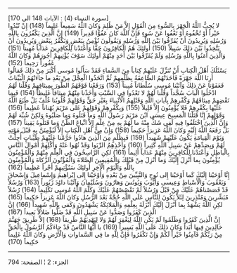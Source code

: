 ------------------------------------------------------------------------

\[سورة النساء (4) : الآيات 148 الى 170\]  
لا يُحِبُّ اللَّهُ الْجَهْرَ بِالسُّوءِ مِنَ الْقَوْلِ إِلاَّ مَنْ ظُلِمَ وَكانَ اللَّهُ سَمِيعاً عَلِيماً (148)
إِنْ تُبْدُوا خَيْراً أَوْ تُخْفُوهُ أَوْ تَعْفُوا عَنْ سُوءٍ فَإِنَّ اللَّهَ كانَ عَفُوًّا قَدِيراً (149) إِنَّ
الَّذِينَ يَكْفُرُونَ بِاللَّهِ وَرُسُلِهِ وَيُرِيدُونَ أَنْ يُفَرِّقُوا بَيْنَ اللَّهِ وَرُسُلِهِ وَيَقُولُونَ نُؤْمِنُ
بِبَعْضٍ وَنَكْفُرُ بِبَعْضٍ وَيُرِيدُونَ أَنْ يَتَّخِذُوا بَيْنَ ذلِكَ سَبِيلاً (150) أُولئِكَ هُمُ الْكافِرُونَ
حَقًّا وَأَعْتَدْنا لِلْكافِرِينَ عَذاباً مُهِيناً (151) وَالَّذِينَ آمَنُوا بِاللَّهِ وَرُسُلِهِ وَلَمْ
يُفَرِّقُوا بَيْنَ أَحَدٍ مِنْهُمْ أُولئِكَ سَوْفَ يُؤْتِيهِمْ أُجُورَهُمْ وَكانَ اللَّهُ غَفُوراً رَحِيماً
(152)  
يَسْئَلُكَ أَهْلُ الْكِتابِ أَنْ تُنَزِّلَ عَلَيْهِمْ كِتاباً مِنَ السَّماءِ فَقَدْ سَأَلُوا مُوسى أَكْبَرَ مِنْ
ذلِكَ فَقالُوا أَرِنَا اللَّهَ جَهْرَةً فَأَخَذَتْهُمُ الصَّاعِقَةُ بِظُلْمِهِمْ ثُمَّ اتَّخَذُوا الْعِجْلَ مِنْ بَعْدِ
ما جاءَتْهُمُ الْبَيِّناتُ فَعَفَوْنا عَنْ ذلِكَ وَآتَيْنا مُوسى سُلْطاناً مُبِيناً (153) وَرَفَعْنا
فَوْقَهُمُ الطُّورَ بِمِيثاقِهِمْ وَقُلْنا لَهُمُ ادْخُلُوا الْبابَ سُجَّداً وَقُلْنا لَهُمْ لا تَعْدُوا فِي
السَّبْتِ وَأَخَذْنا مِنْهُمْ مِيثاقاً غَلِيظاً (154) فَبِما نَقْضِهِمْ مِيثاقَهُمْ وَكُفْرِهِمْ بِآياتِ
اللَّهِ وَقَتْلِهِمُ الْأَنْبِياءَ بِغَيْرِ حَقٍّ وَقَوْلِهِمْ قُلُوبُنا غُلْفٌ بَلْ طَبَعَ اللَّهُ عَلَيْها بِكُفْرِهِمْ
فَلا يُؤْمِنُونَ إِلاَّ قَلِيلاً (155) وَبِكُفْرِهِمْ وَقَوْلِهِمْ عَلى مَرْيَمَ بُهْتاناً عَظِيماً (156)
وَقَوْلِهِمْ إِنَّا قَتَلْنَا الْمَسِيحَ عِيسَى ابْنَ مَرْيَمَ رَسُولَ اللَّهِ وَما قَتَلُوهُ وَما صَلَبُوهُ وَلكِنْ
شُبِّهَ لَهُمْ وَإِنَّ الَّذِينَ اخْتَلَفُوا فِيهِ لَفِي شَكٍّ مِنْهُ ما لَهُمْ بِهِ مِنْ عِلْمٍ إِلاَّ اتِّباعَ الظَّنِّ
وَما قَتَلُوهُ يَقِيناً (157)  
بَلْ رَفَعَهُ اللَّهُ إِلَيْهِ وَكانَ اللَّهُ عَزِيزاً حَكِيماً (158) وَإِنْ مِنْ أَهْلِ الْكِتابِ إِلاَّ
لَيُؤْمِنَنَّ بِهِ قَبْلَ مَوْتِهِ وَيَوْمَ الْقِيامَةِ يَكُونُ عَلَيْهِمْ شَهِيداً (159) فَبِظُلْمٍ مِنَ الَّذِينَ
هادُوا حَرَّمْنا عَلَيْهِمْ طَيِّباتٍ أُحِلَّتْ لَهُمْ وَبِصَدِّهِمْ عَنْ سَبِيلِ اللَّهِ كَثِيراً (160) وَأَخْذِهِمُ
الرِّبَوا وَقَدْ نُهُوا عَنْهُ وَأَكْلِهِمْ أَمْوالَ النَّاسِ بِالْباطِلِ وَأَعْتَدْنا لِلْكافِرِينَ مِنْهُمْ
عَذاباً أَلِيماً (161) لكِنِ الرَّاسِخُونَ فِي الْعِلْمِ مِنْهُمْ وَالْمُؤْمِنُونَ يُؤْمِنُونَ بِما أُنْزِلَ
إِلَيْكَ وَما أُنْزِلَ مِنْ قَبْلِكَ وَالْمُقِيمِينَ الصَّلاةَ وَالْمُؤْتُونَ الزَّكاةَ وَالْمُؤْمِنُونَ بِاللَّهِ
وَالْيَوْمِ الْآخِرِ أُولئِكَ سَنُؤْتِيهِمْ أَجْراً عَظِيماً (162)  
إِنَّا أَوْحَيْنا إِلَيْكَ كَما أَوْحَيْنا إِلى نُوحٍ وَالنَّبِيِّينَ مِنْ بَعْدِهِ وَأَوْحَيْنا إِلى إِبْراهِيمَ
وَإِسْماعِيلَ وَإِسْحاقَ وَيَعْقُوبَ وَالْأَسْباطِ وَعِيسى وَأَيُّوبَ وَيُونُسَ وَهارُونَ وَسُلَيْمانَ وَآتَيْنا
داوُدَ زَبُوراً (163) وَرُسُلاً قَدْ قَصَصْناهُمْ عَلَيْكَ مِنْ قَبْلُ وَرُسُلاً لَمْ نَقْصُصْهُمْ عَلَيْكَ وَكَلَّمَ
اللَّهُ مُوسى تَكْلِيماً (164) رُسُلاً مُبَشِّرِينَ وَمُنْذِرِينَ لِئَلاَّ يَكُونَ لِلنَّاسِ عَلَى اللَّهِ حُجَّةٌ
بَعْدَ الرُّسُلِ وَكانَ اللَّهُ عَزِيزاً حَكِيماً (165) لكِنِ اللَّهُ يَشْهَدُ بِما أَنْزَلَ إِلَيْكَ أَنْزَلَهُ
بِعِلْمِهِ وَالْمَلائِكَةُ يَشْهَدُونَ وَكَفى بِاللَّهِ شَهِيداً (166) إِنَّ الَّذِينَ كَفَرُوا وَصَدُّوا عَنْ
سَبِيلِ اللَّهِ قَدْ ضَلُّوا ضَلالاً بَعِيداً (167)  
إِنَّ الَّذِينَ كَفَرُوا وَظَلَمُوا لَمْ يَكُنِ اللَّهُ لِيَغْفِرَ لَهُمْ وَلا لِيَهْدِيَهُمْ طَرِيقاً (168) إِلاَّ
طَرِيقَ جَهَنَّمَ خالِدِينَ فِيها أَبَداً وَكانَ ذلِكَ عَلَى اللَّهِ يَسِيراً (169) يا أَيُّهَا النَّاسُ
قَدْ جاءَكُمُ الرَّسُولُ بِالْحَقِّ مِنْ رَبِّكُمْ فَآمِنُوا خَيْراً لَكُمْ وَإِنْ تَكْفُرُوا فَإِنَّ لِلَّهِ ما فِي
السَّماواتِ وَالْأَرْضِ وَكانَ اللَّهُ عَلِيماً حَكِيماً (170)

------------------------------------------------------------------------

الجزء: 2 ¦ الصفحة: 794
